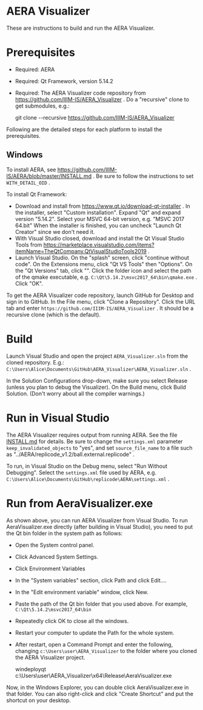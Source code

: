 AERA Visualizer
===============

These are instructions to build and run the AERA Visualizer.

Prerequisites
=============

* Required: AERA
* Required: Qt Framework, version 5.14.2
* Required: The AERA Visualizer code repository from https://github.com/IIIM-IS/AERA_Visualizer . Do a "recursive" clone to get submodules, e.g.:

    git clone --recursive https://github.com/IIIM-IS/AERA_Visualizer

Following are the detailed steps for each platform to install the prerequisites.

## Windows
To install AERA, see https://github.com/IIIM-IS/AERA/blob/master/INSTALL.md . Be sure
to follow the instructions to set `WITH_DETAIL_OID` .

To install Qt Framework:

* Download and install from https://www.qt.io/download-qt-installer . In the
  installer, select "Custom installation". Expand "Qt" and expand version
  "5.14.2". Select your MSVC 64-bit version, e.g. "MSVC 2017 64.bit" When the installer is
  finished, you can uncheck "Launch Qt Creator" since we don't need it. 
* With Visual Studio closed, download and install the Qt Visual Studio Tools from
  https://marketplace.visualstudio.com/items?itemName=TheQtCompany.QtVisualStudioTools2019 .
* Launch Visual Studio. On the "splash" screen, click "continue without code". On the Extensions menu, click 
  "Qt VS Tools" then "Options". On the "Qt Versions" tab, click "<add new Qt version>". Click the folder icon and 
  select the path of the qmake executable, e.g. `C:\Qt\5.14.2\msvc2017_64\bin\qmake.exe` . Click "OK".

To get the AERA Visualizer code repository, launch GitHub for Desktop and sign in to GitHub. In the File menu, 
click "Clone a Repository". Click the URL tab and enter `https://github.com/IIIM-IS/AERA_Visualizer` . 
It should be a recursive clone (which is the default).

Build
=====
Launch Visual Studio and open the project `AERA_Visualizer.sln` from the cloned repository. E.g.:
`C:\Users\Alice\Documents\GitHub\AERA_Visualizer\AERA_Visualizer.sln` .

In the Solution Configurations drop-down, make sure you select Release (unless you plan to debug the Visualizer).
On the Build menu, click Build Solution. (Don't worry about all the compiler warnings.)

Run in Visual Studio
====================

The AERA Visualizer requires output from running AERA. See the file [INSTALL.md](https://github.com/IIIM-IS/AERA/blob/master/INSTALL.md)
for details. Be sure to change the `settings.xml` parameter `keep_invalidated_objects` to "yes", and set
`source_file_name` to a file such as "../AERA/replicode_v1.2/ball.external.replicode" .

To run, in Visual Studio on the Debug menu, select "Run Without Debugging". Select the `settings.xml` file used by AERA, e.g.
`C:\Users\Alice\Documents\GitHub\replicode\AERA\settings.xml` .

Run from AeraVisualizer.exe
===========================

As shown above, you can run AERA Visualizer from Visual Studio. To run AeraVisualizer.exe directly (after building in Visual Studio),
you need to put the Qt bin folder in the system path as follows:

* Open the System control panel.
* Click Advanced System Settings.
* Click Environment Variables
* In the "System variables" section, click Path and click Edit....
* In the "Edit environment variable" window, click New.
* Paste the path of the Qt bin folder that you used above. For example, `C:\Qt\5.14.2\msvc2017_64\bin`
* Repeatedly click OK to close all the windows.
* Restart your computer to update the Path for the whole system.
* After restart, open a Command Prompt and enter the following, changing `c:\Users\user\AERA_Visualizer` to
  the folder where you cloned the AERA Visualizer project.

    windeployqt c:\Users\user\AERA_Visualizer\x64\Release\AeraVisualizer.exe

Now, in the Windows Explorer, you can double click AeraVisualizer.exe in that folder. You can also right-click and click
"Create Shortcut" and put the shortcut on your desktop.
